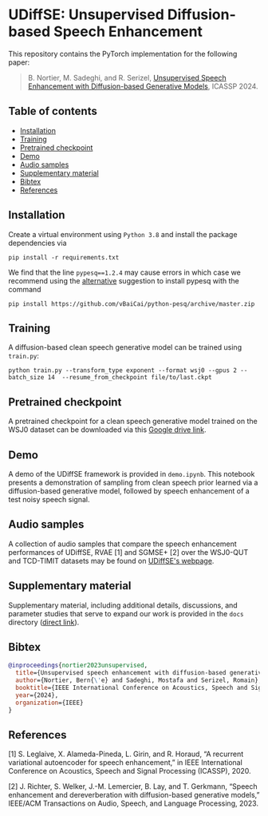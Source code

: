 # UDiffSE: Unsupervised Diffusion-based Speech Enhancement

This repository contains the PyTorch implementation for the following paper:

> B. Nortier, M. Sadeghi, and R. Serizel, [Unsupervised Speech Enhancement with Diffusion-based Generative Models](https://hal.science/hal-04210707), ICASSP 2024.

## Table of contents
- [Installation](#installation)
- [Training](#training)
- [Pretrained checkpoint](#pretrained-checkpoint)
- [Demo](#demo)
- [Audio samples](#audio-samples)
- [Supplementary material](#supplementary-material)
- [Bibtex](#bibtex)
- [References](#references)

## Installation

Create a virtual environment using `Python 3.8` and install the package dependencies via 
```
pip install -r requirements.txt
```

We find that the line `pypesq==1.2.4` may cause errors in which case we recommend using the [alternative](https://github.com/vBaiCai/python-pesq/blob/master/pypesq/__init__.py) suggestion to install pypesq with the command 
```
pip install https://github.com/vBaiCai/python-pesq/archive/master.zip
```

## Training

A diffusion-based clean speech generative model can be trained using `train.py`:
```
python train.py --transform_type exponent --format wsj0 --gpus 2 --batch_size 14  --resume_from_checkpoint file/to/last.ckpt
```

## Pretrained checkpoint

A pretrained checkpoint for a clean speech generative model trained on the WSJ0 dataset can be downloaded via this [Google drive link](https://drive.google.com/file/d/1sqP9ClhsJRP3Dy1tD7jHVc3wur8ho5Fn/view?usp=sharing).

## Demo

A demo of the UDiffSE framework is provided in `demo.ipynb`. This notebook presents a demonstration of sampling from clean speech prior learned via a diffusion-based generative model, followed by speech enhancement of a test noisy speech signal.

## Audio samples

A collection of audio samples that compare the speech enhancement performances of UDiffSE, RVAE [1] and SGMSE+ [2] over the WSJ0-QUT and TCD-TIMIT datasets may be found on [UDiffSE's webpage](https://team.inria.fr/multispeech/demos/udiffse).

## Supplementary material

Supplementary material, including additional details, discussions, and parameter studies that serve to expand our work is provided in the `docs` directory ([direct link](./docs/UDiffSE_Supplementary.pdf)).

## Bibtex

```bibtex
@inproceedings{nortier2023unsupervised,
  title={Unsupervised speech enhancement with diffusion-based generative models},
  author={Nortier, Bern{\'e} and Sadeghi, Mostafa and Serizel, Romain},
  booktitle={IEEE International Conference on Acoustics, Speech and Signal Processing (ICASSP)},
  year={2024},
  organization={IEEE}
}
```

## References

[1] S. Leglaive, X. Alameda-Pineda, L. Girin, and R. Horaud, “A recurrent variational autoencoder for speech enhancement,” in IEEE International Conference on Acoustics, Speech and Signal Processing (ICASSP), 2020.

[2] J. Richter, S. Welker, J.-M. Lemercier, B. Lay, and T. Gerkmann, “Speech enhancement and dereverberation with diffusion-based generative models,” IEEE/ACM Transactions on Audio, Speech, and Language Processing, 2023.
